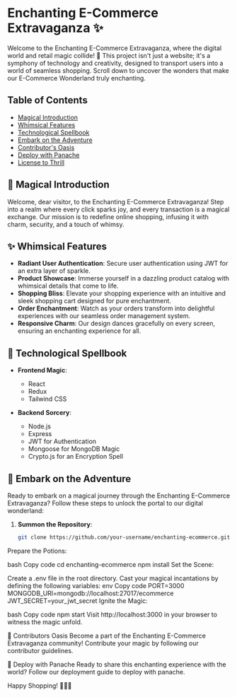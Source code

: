 # Enchanting E-Commerce Extravaganza ✨

Welcome to the Enchanting E-Commerce Extravaganza, where the digital world and retail magic collide! 🌟 This project isn't just a website; it's a symphony of technology and creativity, designed to transport users into a world of seamless shopping. Scroll down to uncover the wonders that make our E-Commerce Wonderland truly enchanting.

## Table of Contents

- [Magical Introduction](#magical-introduction)
- [Whimsical Features](#whimsical-features)
- [Technological Spellbook](#technological-spellbook)
- [Embark on the Adventure](#embark-on-the-adventure)
- [Contributor's Oasis](#contributors-oasis)
- [Deploy with Panache](#deploy-with-panache)
- [License to Thrill](#license-to-thrill)

## 🌈 Magical Introduction

Welcome, dear visitor, to the Enchanting E-Commerce Extravaganza! Step into a realm where every click sparks joy, and every transaction is a magical exchange. Our mission is to redefine online shopping, infusing it with charm, security, and a touch of whimsy.

## ✨ Whimsical Features

- **Radiant User Authentication**: Secure user authentication using JWT for an extra layer of sparkle.
- **Product Showcase**: Immerse yourself in a dazzling product catalog with whimsical details that come to life.
- **Shopping Bliss**: Elevate your shopping experience with an intuitive and sleek shopping cart designed for pure enchantment.
- **Order Enchantment**: Watch as your orders transform into delightful experiences with our seamless order management system.
- **Responsive Charm**: Our design dances gracefully on every screen, ensuring an enchanting experience for all.

## 🚀 Technological Spellbook

- **Frontend Magic**:
  - React
  - Redux
  - Tailwind CSS

- **Backend Sorcery**:
  - Node.js
  - Express
  - JWT for Authentication
  - Mongoose for MongoDB Magic
  - Crypto.js for an Encryption Spell

## 🌟 Embark on the Adventure

Ready to embark on a magical journey through the Enchanting E-Commerce Extravaganza? Follow these steps to unlock the portal to our digital wonderland:

1. **Summon the Repository**:
   ```bash
   git clone https://github.com/your-username/enchanting-ecommerce.git
Prepare the Potions:

bash
Copy code
cd enchanting-ecommerce
npm install
Set the Scene:

Create a .env file in the root directory.
Cast your magical incantations by defining the following variables:
env
Copy code
PORT=3000
MONGODB_URI=mongodb://localhost:27017/ecommerce
JWT_SECRET=your_jwt_secret
Ignite the Magic:

bash
Copy code
npm start
Visit http://localhost:3000 in your browser to witness the magic unfold.

🌈 Contributors Oasis
Become a part of the Enchanting E-Commerce Extravaganza community! Contribute your magic by following our contributor guidelines.

🚀 Deploy with Panache
Ready to share this enchanting experience with the world? Follow our deployment guide to deploy with panache.


Happy Shopping! 🌟🛒✨
